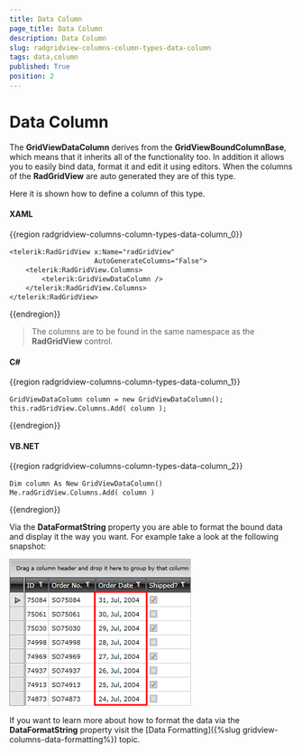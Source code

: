 ```yaml
---
title: Data Column
page_title: Data Column
description: Data Column
slug: radgridview-columns-column-types-data-column
tags: data,column
published: True
position: 2
---
```


# Data Column


The __GridViewDataColumn__ derives from the __GridViewBoundColumnBase__, which means that it inherits all of the functionality too. In addition it allows you to easily bind data, format it and edit it using editors. When the columns of the __RadGridView__ are auto generated they are of this type.

Here it is shown how to define a column of this type.

#### __XAML__

{{region radgridview-columns-column-types-data-column_0}}

	<telerik:RadGridView x:Name="radGridView"
	                     AutoGenerateColumns="False">
	    <telerik:RadGridView.Columns>
	        <telerik:GridViewDataColumn />
	    </telerik:RadGridView.Columns>
	</telerik:RadGridView>
{{endregion}}


>The columns are to be found in the same namespace as the __RadGridView__ control.

#### __C#__

{{region radgridview-columns-column-types-data-column_1}}

	GridViewDataColumn column = new GridViewDataColumn();
	this.radGridView.Columns.Add( column );
{{endregion}}


#### __VB.NET__

{{region radgridview-columns-column-types-data-column_2}}

	Dim column As New GridViewDataColumn()
	Me.radGridView.Columns.Add( column )
{{endregion}}


Via the __DataFormatString__ property you are able to format the bound data and display it the way you want. For example take a look at the following snapshot:

__![](images/RadGridView_ColumnTypes_0.png)__

If you want to learn more about how to format the data via the __DataFormatString__ property visit the [Data Formatting]({%slug gridview-columns-data-formatting%}) topic. 
